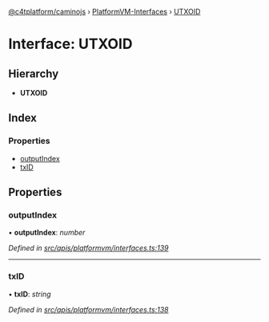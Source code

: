 [@c4tplatform/caminojs](../api.md) › [PlatformVM-Interfaces](../modules/platformvm_interfaces.md) › [UTXOID](platformvm_interfaces.utxoid.md)

# Interface: UTXOID

## Hierarchy

* **UTXOID**

## Index

### Properties

* [outputIndex](platformvm_interfaces.utxoid.md#outputindex)
* [txID](platformvm_interfaces.utxoid.md#txid)

## Properties

###  outputIndex

• **outputIndex**: *number*

*Defined in [src/apis/platformvm/interfaces.ts:139](https://github.com/chain4travel/caminojs/blob/ac57b5af/src/apis/platformvm/interfaces.ts#L139)*

___

###  txID

• **txID**: *string*

*Defined in [src/apis/platformvm/interfaces.ts:138](https://github.com/chain4travel/caminojs/blob/ac57b5af/src/apis/platformvm/interfaces.ts#L138)*
